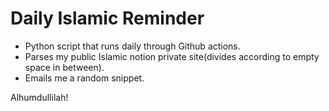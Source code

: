 # Daily Islamic Reminder

- Python script that runs daily through Github actions.
- Parses my public Islamic notion private site(divides according to empty space in between).
- Emails me a random snippet.

Alhumdullilah!
